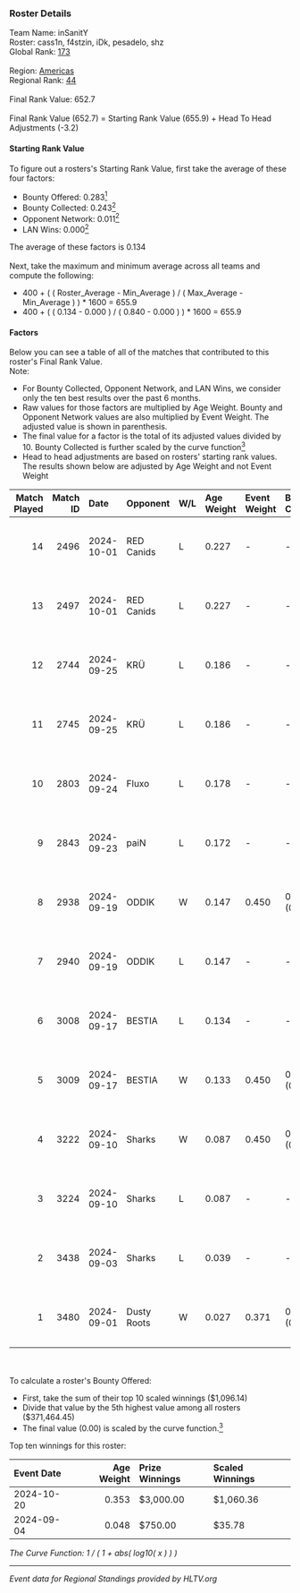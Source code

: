 ### Roster Details<br />
Team Name: inSanitY<br />
Roster: cass1n, f4stzin, iDk, pesadelo, shz<br />
Global Rank: [173](../../standings_global_2025_02_24.md)<br />
<br />
Region: [Americas]( ../../standings_americas_2025_02_24.md)<br />
Regional Rank: [44]( ../../standings_americas_2025_02_24.md)<br />
<br />
Final Rank Value:  652.7<br />
<br />
Final Rank Value (652.7) = Starting Rank Value (655.9) + Head To Head Adjustments (-3.2)<br />

#### Starting Rank Value<br />
To figure out a rosters's Starting Rank Value, first take the average of these four factors:<br />
- Bounty Offered: 0.283[<sup>1</sup>](#table2)
- Bounty Collected: 0.243[<sup>2</sup>](#table1)
- Opponent Network: 0.011[<sup>2</sup>](#table1)
- LAN Wins: 0.000[<sup>2</sup>](#table1)

The average of these factors is 0.134<br />
<br />
Next, take the maximum and minimum average across all teams and compute the following:<br />
- 400 + ( ( Roster_Average - Min_Average ) / ( Max_Average - Min_Average ) ) * 1600 = 655.9
- 400 + ( ( 0.134 - 0.000 ) / ( 0.840 - 0.000 ) ) * 1600 = 655.9


#### Factors<br />
Below you can see a table of all of the matches that contributed to this roster's Final Rank Value.<br />
Note:<br />

- For Bounty Collected, Opponent Network, and LAN Wins, we consider only the ten best results over the past 6 months.
- Raw values for those factors are multiplied by Age Weight. Bounty and Opponent Network values are also multiplied by Event Weight. The adjusted value is shown in parenthesis.
- The final value for a factor is the total of its adjusted values divided by 10. Bounty Collected is further scaled by the curve function[<sup>3</sup>](#curveFunction)
- Head to head adjustments are based on rosters' starting rank values. The results shown below are adjusted by Age Weight and not Event Weight
<span id="table1"></span><br />


| Match Played | Match ID | Date       | Opponent    | W/L | Age Weight | Event Weight | Bounty Collected | Opponent Network | LAN Wins  | H2H Adj. | Roster                              |
| -: | -: | :- | :- | :- | :- | :- | :- | :- | :- | -: | :- |
|           14 |     2496 | 2024-10-01 | RED Canids  | L   | 0.227      | -            | -                | -                | -         |    -1.74 | cass1n, f4stzin, iDk, pesadelo, shz |
|           13 |     2497 | 2024-10-01 | RED Canids  | L   | 0.227      | -            | -                | -                | -         |    -1.77 | cass1n, f4stzin, iDk, pesadelo, shz |
|           12 |     2744 | 2024-09-25 | KRÜ         | L   | 0.186      | -            | -                | -                | -         |    -2.65 | cass1n, f4stzin, iDk, pesadelo, shz |
|           11 |     2745 | 2024-09-25 | KRÜ         | L   | 0.186      | -            | -                | -                | -         |    -2.70 | cass1n, f4stzin, iDk, pesadelo, shz |
|           10 |     2803 | 2024-09-24 | Fluxo       | L   | 0.178      | -            | -                | -                | -         |    -1.04 | cass1n, f4stzin, iDk, pesadelo, shz |
|            9 |     2843 | 2024-09-23 | paiN        | L   | 0.172      | -            | -                | -                | -         |    -0.03 | cass1n, f4stzin, iDk, pesadelo, shz |
|            8 |     2938 | 2024-09-19 | ODDIK       | W   | 0.147      | 0.450        | 0.028 (0.002)    | 0.596 (0.039)    | 0 (0.000) |     3.23 | cass1n, f4stzin, iDk, pesadelo, shz |
|            7 |     2940 | 2024-09-19 | ODDIK       | L   | 0.147      | -            | -                | -                | -         |    -1.41 | cass1n, f4stzin, iDk, pesadelo, shz |
|            6 |     3008 | 2024-09-17 | BESTIA      | L   | 0.134      | -            | -                | -                | -         |    -0.90 | cass1n, f4stzin, iDk, pesadelo, shz |
|            5 |     3009 | 2024-09-17 | BESTIA      | W   | 0.133      | 0.450        | 0.064 (0.004)    | 0.620 (0.037)    | 0 (0.000) |     3.33 | cass1n, f4stzin, iDk, pesadelo, shz |
|            4 |     3222 | 2024-09-10 | Sharks      | W   | 0.087      | 0.450        | 0.052 (0.002)    | 0.682 (0.027)    | 0 (0.000) |     2.40 | cass1n, f4stzin, iDk, pesadelo, shz |
|            3 |     3224 | 2024-09-10 | Sharks      | L   | 0.087      | -            | -                | -                | -         |    -0.34 | cass1n, f4stzin, iDk, pesadelo, shz |
|            2 |     3438 | 2024-09-03 | Sharks      | L   | 0.039      | -            | -                | -                | -         |    -0.15 | cass1n, f4stzin, iDk, pesadelo, shz |
|            1 |     3480 | 2024-09-01 | Dusty Roots | W   | 0.027      | 0.371        | 0.008 (0.000)    | 0.420 (0.004)    | 0 (0.000) |     0.57 | cass1n, f4stzin, iDk, pesadelo, shz |

<br />
<span id="table2"></span><br />
To calculate a roster's Bounty Offered:<br />

- First, take the sum of their top 10 scaled winnings ($1,096.14)
- Divide that value by the 5th highest value among all rosters ($371,464.45)
- The final value (0.00) is scaled by the curve function.[<sup>3</sup>](#curveFunction)

Top ten winnings for this roster:<br />

| Event Date | Age Weight | Prize Winnings | Scaled Winnings |
| :- | -: | :- | :- |
| 2024-10-20 |      0.353 | $3,000.00      | $1,060.36       |
| 2024-09-04 |      0.048 | $750.00        | $35.78          |


<span id="curveFunction"></span>_The Curve Function: 1 / ( 1 + abs( log10( x ) ) )_<br />

---
_Event data for Regional Standings provided by HLTV.org_<br />
